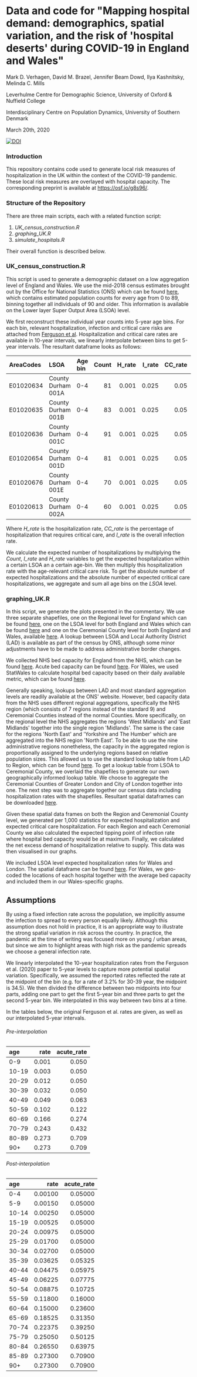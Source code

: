 # Data and code for "Mapping hospital demand: demographics, spatial variation, and the risk of 'hospital deserts' during COVID-19 in England and Wales"
Mark D. Verhagen, David M. Brazel, Jennifer Beam Dowd, Ilya Kashnitsky, Melinda C. Mills

Leverhulme Centre for Demographic Science, University of Oxford \& Nuffield College

Interdisciplinary Centre on Population Dynamics, University of Southern Denmark

March 20th, 2020

[![DOI](https://zenodo.org/badge/195251200.svg)](https://zenodo.org/badge/latestdoi/195251200)

### Introduction

This repository contains code used to generate local risk measures of hospitalization in the UK within the context of the COVID-19 pandemic. These local risk measures are overlayed with hospital capacity. The corresponding preprint is available at https://osf.io/g8s96/.

### Structure of the Repository

There are three main scripts, each with a related function script:
1. *UK_census_construction.R*
1. *graphing_UK.R*
1. *simulate_hospitals.R*

Their overall function is described below.

### UK_census_construction.R

This script is used to generate a demographic dataset on a low aggregation level of England and Wales. We use the mid-2018 census estimates brought out by the Office for National Statistics (ONS) which can be found [here](https://www.ons.gov.uk/datasets/mid-year-pop-est/editions/time-series/versions/4), which contains estimated population counts for every age from 0 to 89, binning together all individuals of 90 and older. This information is available on the Lower layer Super Output Area (LSOA) level.

We first reconstruct these individual year counts into 5-year age bins. For each bin, relevant hospitalization, infection and critical care risks are attached from [Ferguson et al](https://www.imperial.ac.uk/media/imperial-college/medicine/sph/ide/gida-fellowships/Imperial-College-COVID19-NPI-modelling-16-03-2020.pdf). Hospitalization and critical care rates are available in 10-year intervals, we linearly interpolate between bins to get 5-year intervals. The resultant dataframe looks as follows:

|AreaCodes |LSOA               | Age bin | Count |  H_rate| I_rate| CC_rate| Lethal_rate|
|:---------|:------------------|:---|-----:|-----:|--------------:|----------:|--------------:|
|E01020634 |County Durham 001A |0-4 |    81| 0.001|          0.025|       0.05|              0|
|E01020635 |County Durham 001B |0-4 |    83| 0.001|          0.025|       0.05|              0|
|E01020636 |County Durham 001C |0-4 |    91| 0.001|          0.025|       0.05|              0|
|E01020654 |County Durham 001D |0-4 |    81| 0.001|          0.025|       0.05|              0|
|E01020676 |County Durham 001E |0-4 |    70| 0.001|          0.025|       0.05|              0|
|E01020613 |County Durham 002A |0-4 |    60| 0.001|          0.025|       0.05|              0|

Where *H_rate* is the hospitalization rate, *CC_rate* is the percentage of hospitalization that requires critical care, and *I_rate* is the overall infection rate.

We calculate the expected number of hospitalizations by multiplying the *Count*, *I_rate* and *H_rate* variables to get the expected hospitalization within a certain LSOA an a certain age-bin. We then multiply this hospitalization rate with the age-relevant critical care risk. To get the absolute number of expected hospitalizations and the absolute number of expected critical care hospitalizations, we aggregate and sum all age bins on the *LSOA* level.

### graphing_UK.R

In this script, we generate the plots presented in the commentary. We use three separate shapefiles, one on the Regional level for England which can be found [here](https://geoportal.statistics.gov.uk/datasets/regions-december-2018-en-bfc), one on the LSOA level for both England and Wales which can be found [here](https://geoportal.statistics.gov.uk/datasets/lower-layer-super-output-areas-december-2011-boundaries-ew-bfc) and one on the Ceremonial County level for both England and Wales, available [here](https://www.ordnancesurvey.co.uk/business-government/products/boundaryline). A lookup between LSOA and Local Authority District (LAD) is available as part of the census by ONS, although some minor adjustments have to be made to address administrative border changes.

We collected NHS bed capacity for England from the NHS, which can be found [here](https://www.england.nhs.uk/statistics/statistical-work-areas/bed-availability-and-occupancy/bed-data-overnight/). Acute bed capacity can be found [here](https://www.england.nhs.uk/statistics/statistical-work-areas/critical-care-capacity/). For Wales, we used StatWales to calculate hospital bed capacity based on their daily available metric, which can be found [here](https://statswales.gov.wales/Catalogue/Health-and-Social-Care/NHS-Hospital-Activity/NHS-Beds).

Generally speaking, lookups between LAD and most standard aggregation levels are readily available at the ONS' website. However, bed capacity data from the NHS uses different regional aggregations, specifically the NHS region (which consists of 7 regions instead of the standard 9) and Ceremonial Counties instead of the normal Counties. More specifically, on the regional level the NHS aggregates the regions 'West Midlands' and 'East Midlands' together into the single region 'Midlands'. The same is the case for the regions 'North East' and 'Yorkshire and The Humber' which are aggregated into the NHS region 'North East'. To be able to use the nine administrative regions nonetheless, the capacity in the aggregated region is proportionally assigned to the underlying regions based on relative population sizes. This allowed us to use the standard lookup table from LAD to Region, which can be found [here](https://geoportal.statistics.gov.uk/datasets/local-authority-district-to-region-april-2019-lookup-in-england). To get a lookup table from LSOA to Ceremonial County, we overlaid the shapefiles to generate our own geographically informed lookup table. We choose to aggregate the Ceremonial Counties of Greater London and City of London together into one. The next step was to aggregate together our census data including hospitalization rates with the shapefiles. Resultant spatial dataframes can be downloaded [here](www.github.io).

Given these spatial data frames on both the Region and Ceremonial County level, we generated per 1,000 statistics for expected hospitalization and expected critical care hospitalization. For each Region and each Ceremonial County we also calculated the expected tipping point of infection rate where hospital bed capacity would be at maximum. Finally, we calculated the net excess demand of hospitalization relative to supply. This data was then visualised in our graphs.

We included LSOA level expected hospitalization rates for Wales and London. The spatial dataframe can be found [here](www.github.io). For Wales, we geo-coded the locations of each hospital together with the average bed capacity and included them in our Wales-specific graphs.

## Assumptions

By using a fixed infection rate across the population, we implicitly assume the infection to spread to every person equally likely. Although this assumption does not hold in practice, it is an appropriate way to illustrate the strong spatial variation in risk across the country. In practice, the pandemic at the time of writing was focused more on young / urban areas, but since we aim to highlight areas with high risk as the pandemic spreads we choose a general infection rate.

We linearly interpolated the 10-year hospitalization rates from the Ferguson et al. (2020) paper to 5-year levels to capture more potential spatial variation. Specifically, we assumed the reported rates reflected the rate at the midpoint of the bin (e.g. for a rate of 3.2% for 30-39 year, the midpoint is 34.5). We then divided the difference between two midpoints into four parts, adding one part to get the first 5-year bin and three parts to get the second 5-year bin. We interpolated in this way between two bins at a time.

In the tables below, the original Ferguson et al. rates are given, as well as our interpolated 5-year intervals.

###### Pre-interpolation

|age   |  rate| acute_rate|
|:-----|-----:|----------:|
|0-9   | 0.001|      0.050|
|10-19 | 0.003|      0.050|
|20-29 | 0.012|      0.050|
|30-39 | 0.032|      0.050|
|40-49 | 0.049|      0.063|
|50-59 | 0.102|      0.122|
|60-69 | 0.166|      0.274|
|70-79 | 0.243|      0.432|
|80-89 | 0.273|      0.709|
|90+   | 0.273|      0.709|
###### Post-interpolation
|age   |    rate| acute_rate|
|:-----|-------:|----------:|
|0-4   | 0.00100|    0.05000|
|5-9   | 0.00150|    0.05000|
|10-14 | 0.00250|    0.05000|
|15-19 | 0.00525|    0.05000|
|20-24 | 0.00975|    0.05000|
|25-29 | 0.01700|    0.05000|
|30-34 | 0.02700|    0.05000|
|35-39 | 0.03625|    0.05325|
|40-44 | 0.04475|    0.05975|
|45-49 | 0.06225|    0.07775|
|50-54 | 0.08875|    0.10725|
|55-59 | 0.11800|    0.16000|
|60-64 | 0.15000|    0.23600|
|65-69 | 0.18525|    0.31350|
|70-74 | 0.22375|    0.39250|
|75-79 | 0.25050|    0.50125|
|80-84 | 0.26550|    0.63975|
|85-89 | 0.27300|    0.70900|
|90+   | 0.27300|    0.70900|
